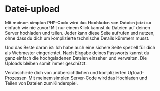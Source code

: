 # Datei-upload

Mit meinem simplen PHP-Code wird das Hochladen von Dateien jetzt so einfach wie nie zuvor! Mit nur einem Klick kannst du Dateien auf deinen Server hochladen und teilen. Jeder kann diese Seite aufrufen und nutzen, ohne dass du dich um komplizierte technische Details kümmern musst. 

Und das Beste daran ist: Ich habe auch eine sichere Seite speziell für dich als Webmaster eingerichtet. Nach Eingabe deines Passworts kannst du ganz einfach die hochgeladenen Dateien einsehen und verwalten. Die Uploads bleiben somit immer geschützt.

Verabschiede dich von unübersichtlichen und komplizierten Upload-Prozessen. Mit meinem simplen Server-Code wird das Hochladen und Teilen von Dateien zum Kinderspiel. 
